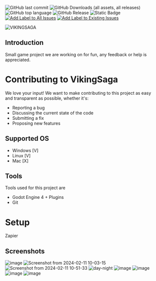 ![GitHub last commit](https://img.shields.io/github/last-commit/Vanderbull/VikingSaga)
![GitHub Downloads (all assets, all releases)](https://img.shields.io/github/downloads/Vanderbull/VikingSaga/total)
![GitHub top language](https://img.shields.io/github/languages/top/vanderbull/vikingsaga)
![GitHub Release](https://img.shields.io/github/v/release/vanderbull/vikingsaga?include_prereleases)
![Static Badge](https://img.shields.io/badge/Platforms-Windows%20%7C%20Linux-blue)
[![Add Label to All Issues](https://github.com/Vanderbull/VikingSaga/actions/workflows/add-label-to-issues.yml/badge.svg)](https://github.com/Vanderbull/VikingSaga/actions/workflows/add-label-to-issues.yml)
[![Add Label to Existing Issues](https://github.com/Vanderbull/VikingSaga/actions/workflows/add-label-to-existing-issues.yml/badge.svg)](https://github.com/Vanderbull/VikingSaga/actions/workflows/add-label-to-existing-issues.yml)

![VIKINGSAGA](https://github.com/Vanderbull/VikingSaga/assets/1743820/579a6736-373b-428f-adc1-4897916ed971)

## Introduction
Small game project we are working on for fun, any feedback or help is appreciated.

# Contributing to VikingSaga

We love your input! We want to make contributing to this project as easy and transparent as possible, whether it's:

- Reporting a bug
- Discussing the current state of the code
- Submitting a fix
- Proposing new features

## Supported OS
- Windows [V]
- Linux [V]
- Mac [X]

## Tools

Tools used for this project are
* Godot Engine 4 + Plugins
* Git

# Setup
Zapier

## Screenshots

![image](https://github.com/Vanderbull/VikingSaga/assets/1743820/ff612a9f-c273-4089-9cbf-a45c5f9f22b3)
![Screenshot from 2024-02-11 10-03-15](https://github.com/Vanderbull/VikingSaga/assets/1743820/71446b3e-6604-42dd-bff2-63c1fb40ee42)
![Screenshot from 2024-02-11 10-51-33](https://github.com/Vanderbull/VikingSaga/assets/1743820/f3913228-22a6-4ea8-b68e-e2c9049ca641)
![day-night](https://github.com/Vanderbull/VikingSaga/assets/1743820/153c2fa0-1316-4679-a0dc-336add7ebb74)
![image](https://github.com/Vanderbull/VikingSaga/assets/1743820/5d123ed1-9839-42ac-a1bb-1f8cc211b6d1)
![image](https://github.com/Vanderbull/VikingSaga/assets/1743820/20b70cda-705d-4a44-81ef-ed90f4476abc)
![image](https://github.com/user-attachments/assets/4367b3b3-c831-4754-803b-795c76aaf101)
![image](https://github.com/user-attachments/assets/b5216255-0b66-42e4-ae45-ef0913e78adc)







                                                                                                                        
